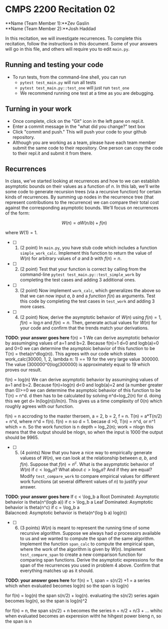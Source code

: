 # CMPS 2200  Recitation 02

**Name (Team Member 1):**Zev Gaslin  
**Name (Team Member 2):**Josh Haddad

In this recitation, we will investigate recurrences. 
To complete this recitation, follow the instructions in this document. Some of your answers will go in this file, and others will require you to edit `main.py`.



## Running and testing your code
- To run tests, from the command-line shell, you can run
  + `pytest test_main.py` will run all tests
  + `pytest test_main.py::test_one` will just run `test_one`
  + We recommend running one test at a time as you are debugging.

## Turning in your work

- Once complete, click on the "Git" icon in the left pane on repl.it.
- Enter a commit message in the "what did you change?" text box
- Click "commit and push." This will push your code to your github repository.
- Although you are working as a team, please have each team member submit the same code to their repository. One person can copy the code to their repl.it and submit it from there.

## Recurrences

In class, we've started looking at recurrences and how to we can establish asymptotic bounds on their values as a function of $n$. In this lab, we'll write some code to generate recursion trees (via a recursive function) for certain kinds of recurrences. By summing up nodes in the recurrence tree (that represent contributions to the recurrence) we can compare their total cost against the corresponding asymptotic bounds. We'll focus on  recurrences of the form:

$$ W(n) = aW(n/b) + f(n) $$

where $W(1) = 1$.

- [ ] 1. (2 point) In `main.py`, you have stub code which includes a function `simple_work_calc`. Implement this function to return the value of $W(n)$ for arbitrary values of $a$ and $b$ with $f(n)=n$.

- [ ] 2. (2 point) Test that your function is correct by calling from the command-line `pytest test_main.py::test_simple_work` by completing the test cases and adding 3 additional ones.

- [ ] 3. (2 point) Now implement `work_calc`, which generalizes the above so that we can now input $a$, $b$ and a *function* $f(n)$ as arguments. Test this code by completing the test cases in `test_work` and adding 3 more cases.

- [ ] 4. (2 point) Now, derive the asymptotic behavior of $W(n)$ using $f(n) = 1$, $f(n) = \log n$ and $f(n) = n$. Then, generate actual values for $W(n)$ for your code and confirm that the trends match your derivations.

**TODO: your answer goes here**
f(n) = 1
We can derive asymptotic behavior by assuminging values of a=1 and b=2. Because f(n)=1 d=0 and logb(a)=0 and 0=0 we can determine the asymptoic behavior of this function to be T(n) = theta(n^dlog(n)). This agrees with our code which states work_calc(30000, 1, 2, lambda n: 1) == 19 for the very large value 300000. The value (300000^0)log(300000) is approximately equal to 19 which proves our result.

f(n) = log(n)
We can derive asymptotic behavior by assuminging values of a=1 and b=2. Because f(n)=log(n) d<0 and logb(a)=2 and (a number greater than 0)>=0 we can determine the asymptoic behavior of this function to be T(n) = n^d. d then has to be calculated by solving n^d=log_2(n) for d. doing this we get d= ln(log(n))/ln(n). This gives us a time complexity of 0(n) which roughly agrees with our function.

f(n) = n
accroding to the master theroem, a = 2, b = 2, f = n. T(n) = a*T(n/2) + n^d, where n^d = f(n). f(n) = n so d = 1. becase d >0, T(n) = n^d, or n^1 which = n. So the work function is n
depth = log_2(n); 
work = nlogn
this means that the output should be nlogn, so when the input is 1000 the output should be 9965.

- [ ] 5. (4 points) Now that you have a nice way to empirically generate valuess of $W(n)$, we can look at the relationship between $a$, $b$, and $f(n)$. Suppose that $f(n) = n^c$. What is the asypmptotic behavior of $W(n)$ if $c < \log_b a$? What about $c > \log_b a$? And if they are equal? Modify `test_compare_work` to compare empirical values for different work functions (at several different values of $n$) to justify your answer. 

**TODO: your answer goes here**
If c < \log_b a
    Root Dominated:  Asymptotic behavior is theta(n^(logb a))
if c > \log_b a
    Leaf Dominated: Asymptotic behavior is theta(n^c)
if c = \log_b a  
Balacnced: Asymptotic behavior is theta(n^(log b a) log(n))

- [ ] 6. (3 points) $W(n)$ is meant to represent the running time of some recursive algorithm. Suppose we always had $a$ processors available to us and we wanted to compute the span of the same algorithm. Implement the function `span_calc` to compute the empirical span, where the work of the algorithm is given by $W(n)$. Implement `test_compare_span` to create a new comparison function for comparing span functions. Derive the asymptotic expressions for the span of the recurrences you used in problem 4 above. Confirm that everything matches up as it should. 

**TODO: your answer goes here**
for f(n) = 1, span = s(n/2) +1 = a series which when evaluated becomes log(n) so the span is log(n)

for f(n) = log(n) the span s(n/2) + log(n). evaluating the s(n/2) series again becomes log(n), so the span is log(n)^2

for f(n) = n, the span s(n/2) + n becomes the series n + n/2 + n/3 + ... whihc when evaluated becomes an experesion witht he hihgest power bieng n, so the span is n